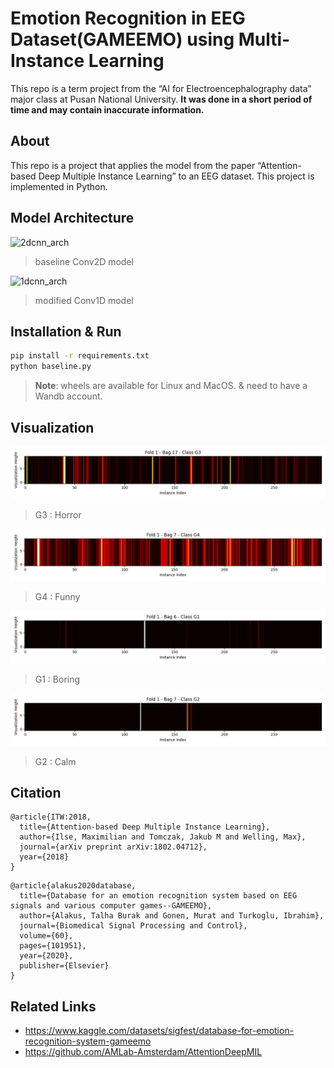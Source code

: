 # Emotion Recognition in EEG Dataset(GAMEEMO) using Multi-Instance Learning
This repo is a term project from the “AI for Electroencephalography data” major class at Pusan National University. **It was done in a short period of time and may contain inaccurate information.**

## About
This repo is a project that applies the model from the paper “Attention-based Deep Multiple Instance Learning” to an EEG dataset.
This project is implemented in Python.

## Model Architecture
![2dcnn_arch](./assets/AttentionMIL2D.png)
> baseline Conv2D model

![1dcnn_arch](./assets/AttentionMIL1D.png)
> modified Conv1D model

## Installation & Run
```bash
pip install -r requirements.txt
python baseline.py
```
> **Note**: wheels are available for Linux and MacOS. & need to have a Wandb account.

## Visualization
![G3](./assets/bag_17_class_2_attention_heatmap.png)
> G3 : Horror

![G4](./assets/bag_7_class_3_attention_heatmap.png)
> G4 : Funny

![G1](./assets/bag_6_class_0_attention_heatmap.png)
> G1 : Boring

![G2](./assets/bag_7_class_1_attention_heatmap.png)
> G2 : Calm

## Citation
```
@article{ITW:2018,
  title={Attention-based Deep Multiple Instance Learning},
  author={Ilse, Maximilian and Tomczak, Jakub M and Welling, Max},
  journal={arXiv preprint arXiv:1802.04712},
  year={2018}
}
```

```
@article{alakus2020database,
  title={Database for an emotion recognition system based on EEG signals and various computer games--GAMEEMO},
  author={Alakus, Talha Burak and Gonen, Murat and Turkoglu, Ibrahim},
  journal={Biomedical Signal Processing and Control},
  volume={60},
  pages={101951},
  year={2020},
  publisher={Elsevier}
}
```

## Related Links
* https://www.kaggle.com/datasets/sigfest/database-for-emotion-recognition-system-gameemo
* https://github.com/AMLab-Amsterdam/AttentionDeepMIL